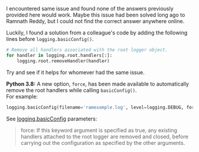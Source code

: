 I encountered same issue and found none of the answers previously provided here would work. Maybe this issue had been solved long ago to Ramnath Reddy, but I could not find the correct answer anywhere online. 

Luckily, I found a solution from a colleague's code by adding the following lines before `logging.basicConfig()`. 

```python
# Remove all handlers associated with the root logger object.
for handler in logging.root.handlers[:]:
    logging.root.removeHandler(handler)
```
Try and see if it helps for whomever had the same issue.

**Python 3.8:** A new option, `force`, has been made available to automatically remove the root handlers while calling `basicConfig()`.  
For example:
```python
logging.basicConfig(filename='ramexample.log', level=logging.DEBUG, force=True)`
```

See [logging.basicConfig][1] parameters:
> force: If this keyword argument is specified as true, any existing handlers attached to the root logger are removed and closed, before carrying out the configuration as specified by the other arguments.


  [1]: https://docs.python.org/3/library/logging.html#logging.basicConfig